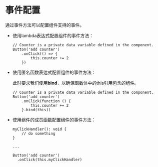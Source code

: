 # 事件配置<a name="ZH-CN_TOPIC_0000001157388863"></a>

通过事件方法可以配置组件支持的事件。

-   使用lambda表达式配置组件的事件方法：

    ```
    // Counter is a private data variable defined in the component.
    Button('add counter')
        .onClick(() => {
            this.counter += 2
        })
    ```


-   使用匿名函数表达式配置组件的事件方法：

    此时要求我们使用**bind**，以确保函数体中的this引用包含的组件。

    ```
    // Counter is a private data variable defined in the component.
    Button('add counter')
        .onClick(function () {
            this.counter += 2
        }.bind(this))
    ```


-   使用组件的成员函数配置组件的事件方法：

    ```
    myClickHandler(): void {
        // do something
    }
    
    ...
    
    Button('add counter')
      .onClick(this.myClickHandler)
    ```


